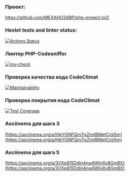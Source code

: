 ### Проект:

https://github.com/MEXAHO3ABP/php-project-lvl2

### Hexlet tests and linter status:

[![Actions Status](https://github.com/MEXAHO3ABP/php-project-lvl2/workflows/hexlet-check/badge.svg)](https://github.com/MEXAHO3ABP/php-project-lvl2/actions)

### Линтер PHP-Codesniffer

[![my-check](https://github.com/MEXAHO3ABP/php-project-lvl2/actions/workflows/linter-php-codesniffer.yml/badge.svg?branch=main)](https://github.com/MEXAHO3ABP/php-project-lvl2/actions/workflows/linter-php-codesniffer.yml)

### Проверка качества кода CodeClimat

[![Maintainability](https://api.codeclimate.com/v1/badges/1f21cab591ba7b709528/maintainability)](https://codeclimate.com/github/MEXAHO3ABP/php-project-lvl2/maintainability)

### Проверка покрытия кода CodeClimat

[![Test Coverage](https://api.codeclimate.com/v1/badges/1f21cab591ba7b709528/test_coverage)](https://codeclimate.com/github/MEXAHO3ABP/php-project-lvl2/test_coverage)

### Asciinema для шага 3

[https://asciinema.org/a/HkjYGNFQm7jsZimlBMetCcb5m](https://asciinema.org/a/HkjYGNFQm7jsZimlBMetCcb5m)

### Asciinema для шага 5

[https://asciinema.org/a/3VXp815DdInAnw6Wlv6v8GmBX](https://asciinema.org/a/3VXp815DdInAnw6Wlv6v8GmBX)
